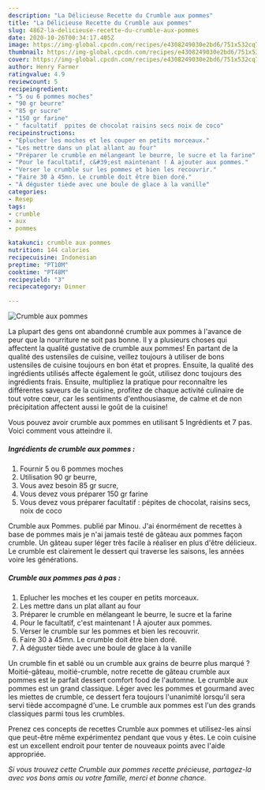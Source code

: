 ```yaml
---
description: "La Délicieuse Recette du Crumble aux pommes"
title: "La Délicieuse Recette du Crumble aux pommes"
slug: 4862-la-delicieuse-recette-du-crumble-aux-pommes
date: 2020-10-26T00:34:17.405Z
image: https://img-global.cpcdn.com/recipes/e4308249030e2bd6/751x532cq70/crumble-aux-pommes-photo-principale-de-la-recette.jpg
thumbnail: https://img-global.cpcdn.com/recipes/e4308249030e2bd6/751x532cq70/crumble-aux-pommes-photo-principale-de-la-recette.jpg
cover: https://img-global.cpcdn.com/recipes/e4308249030e2bd6/751x532cq70/crumble-aux-pommes-photo-principale-de-la-recette.jpg
author: Henry Farmer
ratingvalue: 4.9
reviewcount: 5
recipeingredient:
- "5 ou 6 pommes moches"
- "90 gr beurre"
- "85 gr sucre"
- "150 gr farine"
- " facultatif  ppites de chocolat raisins secs noix de coco"
recipeinstructions:
- "Eplucher les moches et les couper en petits morceaux."
- "Les mettre dans un plat allant au four"
- "Préparer le crumble en mélangeant le beurre, le sucre et la farine"
- "Pour le facultatif, c&#39;est maintenant ! À ajouter aux pommes."
- "Verser le crumble sur les pommes et bien les recouvrir."
- "Faire 30 à 45mn. Le crumble doit être bien doré."
- "À déguster tiède avec une boule de glace à la vanille"
categories:
- Resep
tags:
- crumble
- aux
- pommes

katakunci: crumble aux pommes 
nutrition: 144 calories
recipecuisine: Indonesian
preptime: "PT10M"
cooktime: "PT48M"
recipeyield: "3"
recipecategory: Dinner

---
```



![Crumble aux pommes](https://img-global.cpcdn.com/recipes/e4308249030e2bd6/751x532cq70/crumble-aux-pommes-photo-principale-de-la-recette.jpg)

La plupart des gens ont abandonné crumble aux pommes à l'avance de peur que la nourriture ne soit pas bonne. Il y a plusieurs choses qui affectent la qualité gustative de crumble aux pommes! En partant de la qualité des ustensiles de cuisine, veillez toujours à utiliser de bons ustensiles de cuisine toujours en bon état et propres. Ensuite, la qualité des ingrédients utilisés affecte également le goût, utilisez donc toujours des ingrédients frais. Ensuite, multipliez la pratique pour reconnaître les différentes saveurs de la cuisine, profitez de chaque activité culinaire de tout votre cœur, car les sentiments d'enthousiasme, de calme et de non précipitation affectent aussi le goût de la cuisine!

<!--inarticleads1-->

Vous pouvez avoir crumble aux pommes en utilisant 5 Ingrédients et 7 pas. Voici comment vous atteindre il.

##### Ingrédients de crumble aux pommes :

1. Fournir 5 ou 6 pommes moches
1. Utilisation 90 gr beurre,
1. Vous avez besoin 85 gr sucre,
1. Vous devez vous préparer 150 gr farine
1. Vous devez vous préparer  facultatif : pépites de chocolat, raisins secs, noix de coco


Crumble aux Pommes. publié par Minou. J&#39;ai énormément de recettes à base de pommes mais je n&#39;ai jamais testé de gâteau aux pommes façon crumble. Un gâteau super léger très facile à réaliser en plus d&#39;être délicieux. Le crumble est clairement le dessert qui traverse les saisons, les années voire les générations. 

<!--inarticleads2-->

##### Crumble aux pommes pas à pas :

1. Eplucher les moches et les couper en petits morceaux.
1. Les mettre dans un plat allant au four
1. Préparer le crumble en mélangeant le beurre, le sucre et la farine
1. Pour le facultatif, c&#39;est maintenant ! À ajouter aux pommes.
1. Verser le crumble sur les pommes et bien les recouvrir.
1. Faire 30 à 45mn. Le crumble doit être bien doré.
1. À déguster tiède avec une boule de glace à la vanille


Un crumble fin et sablé ou un crumble aux grains de beurre plus marqué ? Moitié-gâteau, moitié-crumble, notre recette de gâteau crumble aux pommes est le parfait dessert comfort food de l&#39;automne. Le crumble aux pommes est un grand classique. Léger avec les pommes et gourmand avec les miettes de crumble, ce dessert fera toujours l&#39;unanimité lorsqu&#39;il sera servi tiède accompagné d&#39;une. Le crumble aux pommes est l&#39;un des grands classiques parmi tous les crumbles. 

<!--inarticleads1-->

<p>
Prenez ces concepts de recettes Crumble aux pommes et utilisez-les ainsi que peut-être même expérimentez pendant que vous y êtes. Le coin cuisine est un excellent endroit pour tenter de nouveaux points avec l'aide appropriée.
</p>

<p>
<i>Si vous trouvez cette Crumble aux pommes recette précieuse, partagez-la avec vos bons amis ou votre famille, merci et bonne chance.</i>
</p>
